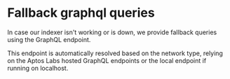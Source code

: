 # Fallback graphql queries

In case our indexer isn't working or is down, we provide fallback queries
using the GraphQL endpoint.

This endpoint is automatically resolved based on the network type, relying on
the Aptos Labs hosted GraphQL endpoints or the local endpoint if running on
localhost.
